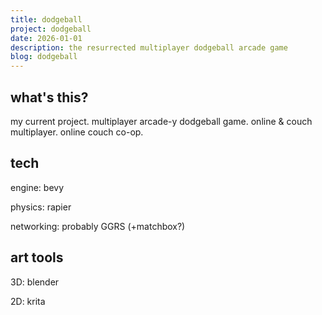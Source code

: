 ```yaml
---
title: dodgeball
project: dodgeball
date: 2026-01-01
description: the resurrected multiplayer dodgeball arcade game
blog: dodgeball
---
```


## what's this?

my current project. multiplayer arcade-y dodgeball game. online & couch multiplayer. online couch co-op.

## tech

engine: bevy

physics: rapier

networking: probably GGRS (+matchbox?)

## art tools

3D: blender

2D: krita
